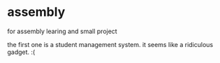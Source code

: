 # assembly
for assembly learing and small project

the first one is a student management system.
it seems like a ridiculous gadget.        :(
